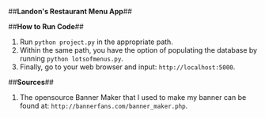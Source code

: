 ##**Landon's Restaurant Menu App**##

##**How to Run Code**##

1. Run `python project.py` in the appropriate path.
2. Within the same path, you have the option of populating the database by
running `python lotsofmenus.py`.
3. Finally, go to your web browser and input: `http://localhost:5000`.

##**Sources**##

1. The opensource Banner Maker that I used to make my banner can be found at:
`http://bannerfans.com/banner_maker.php`.
